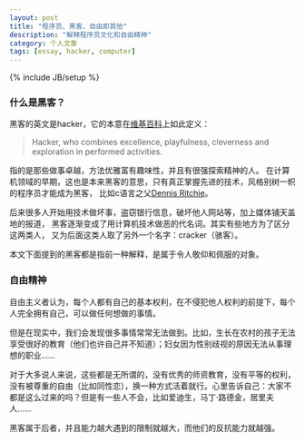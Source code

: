 ```yaml
---
layout: post
title: "程序员、黑客、自由即其他"
description: "解释程序员文化和自由精神"
category: 个人文章
tags: [essay, hacker, computer]
---
```

{% include JB/setup %}

### 什么是黑客？
黑客的英文是hacker，它的本意在[维基百科](http://en.wikipedia.org/wiki/Hacker_\(programmer_subculture\))上如此定义：
> Hacker, who combines excellence, playfulness, cleverness and exploration in performed activities.

指的是那些做事卓越，方法优雅富有趣味性，并且有很强探索精神的人。
在计算机领域的早期，这也是本来黑客的意思，只有真正掌握先进的技术，风格别树一帜的程序员才能成为黑客，
比如c语言之父[Dennis Ritchie](http://en.wikipedia.org/wiki/Dennis_Ritchie)。

后来很多人开始用技术做坏事，盗窃银行信息，破坏他人网站等，加上媒体铺天盖地的报道，
黑客逐渐变成了用计算机技术做恶的代名词。其实有些地方为了区分这两类人，
又为后面这类人取了另外一个名字：cracker（骇客）。

本文下面提到的黑客都是指前一种解释，是属于令人敬仰和佩服的对象。

### 自由精神

自由主义者认为，每个人都有自己的基本权利，在不侵犯他人权利的前提下，每个人完全拥有自己，可以做任何想做的事情。

但是在现实中，我们会发现很多事情常常无法做到。比如，生长在农村的孩子无法享受很好的教育（他们也许自己并不知道）；妇女因为性别歧视的原因无法从事理想的职业……

对于大多说人来说，这些都是无所谓的，没有优秀的师资教育，没有平等的权利，没有被尊重的自由（比如同性恋），换一种方式活着就行。心里告诉自己：大家不都是这么过来的吗？但是有一些人不会，比如爱迪生，马丁·路德金，居里夫人……

黑客属于后者，并且能力越大遇到的限制就越大，而他们的反抗能力就越强。
